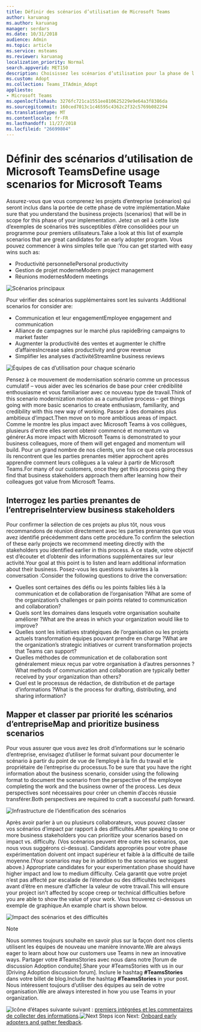 ```yaml
---
title: Définir des scénarios d’utilisation de Microsoft Teams
author: karuanag
ms.author: karuanag
manager: serdars
ms.date: 10/31/2018
audience: Admin
ms.topic: article
ms.service: msteams
ms.reviewer: karuanag
localization_priority: Normal
search.appverid: MET150
description: Choisissez les scénarios d’utilisation pour la phase de l’expérience de l’adoption de vos équipes.
ms.custom: Adopt
ms.collection: Teams_ITAdmin_Adopt
appliesto:
- Microsoft Teams
ms.openlocfilehash: 3276fc721ca1551ee810625229e9e64a3f8386da
ms.sourcegitcommit: 160ced7013c1c46595c4362c2f32c5769b082294
ms.translationtype: MT
ms.contentlocale: fr-FR
ms.lasthandoff: 11/27/2018
ms.locfileid: "26699804"
---
```

# <a name="define-usage-scenarios-for-microsoft-teams"></a><span data-ttu-id="7577e-103">Définir des scénarios d’utilisation de Microsoft Teams</span><span class="sxs-lookup"><span data-stu-id="7577e-103">Define usage scenarios for Microsoft Teams</span></span>

<span data-ttu-id="7577e-104">Assurez-vous que vous comprenez les projets d’entreprise (scénarios) qui seront inclus dans la portée de cette phase de votre implémentation.</span><span class="sxs-lookup"><span data-stu-id="7577e-104">Make sure that you understand the business projects (scenarios) that will be in scope for this phase of your implementation.</span></span> <span data-ttu-id="7577e-105">Jetez un œil à cette liste d’exemples de scénarios très susceptibles d’être consolidées pour un programme pour premiers utilisateurs.</span><span class="sxs-lookup"><span data-stu-id="7577e-105">Take a look at this list of example scenarios that are great candidates for an early adopter program.</span></span> <span data-ttu-id="7577e-106">Vous pouvez commencer à wins simples telle que :</span><span class="sxs-lookup"><span data-stu-id="7577e-106">You can get started with easy wins such as:</span></span>

- <span data-ttu-id="7577e-107">Productivité personnelle</span><span class="sxs-lookup"><span data-stu-id="7577e-107">Personal productivity</span></span>
- <span data-ttu-id="7577e-108">Gestion de projet moderne</span><span class="sxs-lookup"><span data-stu-id="7577e-108">Modern project management</span></span>
- <span data-ttu-id="7577e-109">Réunions modernes</span><span class="sxs-lookup"><span data-stu-id="7577e-109">Modern meetings</span></span>

![Scénarios principaux](media/teams-adoption-modernizing-core-scenarios.png)

<span data-ttu-id="7577e-111">Pour vérifier des scénarios supplémentaires sont les suivants :</span><span class="sxs-lookup"><span data-stu-id="7577e-111">Additional scenarios for consider are:</span></span>

- <span data-ttu-id="7577e-112">Communication et leur engagement</span><span class="sxs-lookup"><span data-stu-id="7577e-112">Employee engagement and communication</span></span>
- <span data-ttu-id="7577e-113">Alliance de campagnes sur le marché plus rapide</span><span class="sxs-lookup"><span data-stu-id="7577e-113">Bring campaigns to market faster</span></span>
- <span data-ttu-id="7577e-114">Augmenter la productivité des ventes et augmenter le chiffre d’affaires</span><span class="sxs-lookup"><span data-stu-id="7577e-114">Increase sales productivity and grow revenue</span></span>
- <span data-ttu-id="7577e-115">Simplifier les analyses d’activité</span><span class="sxs-lookup"><span data-stu-id="7577e-115">Streamline business reviews</span></span>

![Équipes de cas d’utilisation pour chaque scénario](media/teams-adoption-use-cases.png)

<span data-ttu-id="7577e-117">Pensez à ce mouvement de modernisation scénario comme un processus cumulatif – vous aider avec les scénarios de base pour créer crédibilité enthousiasme et vous familiariser avec ce nouveau type de travail.</span><span class="sxs-lookup"><span data-stu-id="7577e-117">Think of this scenario modernization motion as a cumulative process – get things going with more basic scenarios to create enthusiasm, familiarity, and credibility with this new way of working.</span></span> <span data-ttu-id="7577e-118">Passer à des domaines plus ambitieux d’impact.</span><span class="sxs-lookup"><span data-stu-id="7577e-118">Then move on to more ambitious areas of impact.</span></span> <span data-ttu-id="7577e-119">Comme le montre les plus impact avec Microsoft Teams à vos collègues, plusieurs d'entre elles seront obtenir commencé et momentum va générer.</span><span class="sxs-lookup"><span data-stu-id="7577e-119">As more impact with Microsoft Teams is demonstrated to your business colleagues, more of them will get engaged and momentum will build.</span></span> <span data-ttu-id="7577e-120">Pour un grand nombre de nos clients, une fois ce que cela processus ils rencontrent que les parties prenantes métier approchent après apprendre comment leurs collègues a la valeur à partir de Microsoft Teams.</span><span class="sxs-lookup"><span data-stu-id="7577e-120">For many of our customers, once they get this process going they find that business stakeholders approach them after learning how their colleagues got value from Microsoft Teams.</span></span>

## <a name="interview-business-stakeholders"></a><span data-ttu-id="7577e-121">Interrogez les parties prenantes de l’entreprise</span><span class="sxs-lookup"><span data-stu-id="7577e-121">Interview business stakeholders</span></span>

<span data-ttu-id="7577e-122">Pour confirmer la sélection de ces projets au plus tôt, nous vous recommandons de réunion directement avec les parties prenantes que vous avez identifié précédemment dans cette procédure.</span><span class="sxs-lookup"><span data-stu-id="7577e-122">To confirm the selection of these early projects we recommend meeting directly with the stakeholders you identified earlier in this process.</span></span> <span data-ttu-id="7577e-123">À ce stade, votre objectif est d’écouter et d’obtenir des informations supplémentaires sur leur activité.</span><span class="sxs-lookup"><span data-stu-id="7577e-123">Your goal at this point is to listen and learn additional information about their business.</span></span> <span data-ttu-id="7577e-124">Posez-vous les questions suivantes à la conversation :</span><span class="sxs-lookup"><span data-stu-id="7577e-124">Consider the following questions to drive the conversation:</span></span>

- <span data-ttu-id="7577e-125">Quelles sont certaines des défis ou les points faibles liés à la communication et de collaboration de l’organisation ?</span><span class="sxs-lookup"><span data-stu-id="7577e-125">What are some of the organization’s challenges or pain points related to communication and collaboration?</span></span>
- <span data-ttu-id="7577e-126">Quels sont les domaines dans lesquels votre organisation souhaite améliorer ?</span><span class="sxs-lookup"><span data-stu-id="7577e-126">What are the areas in which your organization would like to improve?</span></span>
- <span data-ttu-id="7577e-127">Quelles sont les initiatives stratégiques de l’organisation ou les projets actuels transformation équipes pouvant prendre en charge ?</span><span class="sxs-lookup"><span data-stu-id="7577e-127">What are the organization’s strategic initiatives or current transformation projects that Teams can support?</span></span>
- <span data-ttu-id="7577e-128">Quelles méthodes de communication et de collaboration sont généralement mieux reçus par votre organisation à d’autres personnes ?</span><span class="sxs-lookup"><span data-stu-id="7577e-128">What methods of communication and collaboration are typically better received by your organization than others?</span></span>
- <span data-ttu-id="7577e-129">Quel est le processus de rédaction, de distribution et de partage d’informations ?</span><span class="sxs-lookup"><span data-stu-id="7577e-129">What is the process for drafting, distributing, and sharing information?</span></span>

## <a name="map-and-prioritize-business-scenarios"></a><span data-ttu-id="7577e-130">Mapper et classer par priorité les scénarios d’entreprise</span><span class="sxs-lookup"><span data-stu-id="7577e-130">Map and prioritize business scenarios</span></span>

<span data-ttu-id="7577e-131">Pour vous assurer que vous avez les droit d’informations sur le scénario d’entreprise, envisagez d’utiliser le format suivant pour documenter le scénario à partir du point de vue de l’employé à la fin du travail et le propriétaire de l’entreprise du processus.</span><span class="sxs-lookup"><span data-stu-id="7577e-131">To be sure that you have the right information about the business scenario, consider using the following format to document the scenario from the perspective of the employee completing the work and the business owner of the process.</span></span> <span data-ttu-id="7577e-132">Les deux perspectives sont nécessaires pour créer un chemin d’accès réussie transférer.</span><span class="sxs-lookup"><span data-stu-id="7577e-132">Both perspectives are required to craft a successful path forward.</span></span>

![Infrastructure de l’identification des scénarios](media/teams-adoption-identify-scenarios.png)

<span data-ttu-id="7577e-134">Après avoir parler à un ou plusieurs collaborateurs, vous pouvez classer vos scénarios d’impact par rapport à des difficultés.</span><span class="sxs-lookup"><span data-stu-id="7577e-134">After speaking to one or more business stakeholders you can prioritize your scenarios based on impact vs. difficulty.</span></span> <span data-ttu-id="7577e-135">(Vos scénarios peuvent être outre les scénarios, que nous vous suggérons ci-dessus). Candidats appropriés pour votre phase expérimentation doivent ont impact supérieur et faible à la difficulté de taille moyenne.</span><span class="sxs-lookup"><span data-stu-id="7577e-135">(Your scenarios may be in addition to the scenarios we suggest above.) Appropriate candidates for your experimentation phase should have higher impact and low to medium difficulty.</span></span> <span data-ttu-id="7577e-136">Cela garantit que votre projet n’est pas affecté par escalade de l’étendue ou des difficultés techniques avant d’être en mesure d’afficher la valeur de votre travail.</span><span class="sxs-lookup"><span data-stu-id="7577e-136">This will ensure your project isn't affected by scope creep or technical difficulties before you are able to show the value of your work.</span></span> <span data-ttu-id="7577e-137">Vous trouverez ci-dessous un exemple de graphique.</span><span class="sxs-lookup"><span data-stu-id="7577e-137">An example chart is shown below.</span></span>

![Impact des scénarios et des difficultés](media/teams-adoption-impact-difficulty.png)

> [!Note]
> <span data-ttu-id="7577e-139">Nous sommes toujours souhaite en savoir plus sur la façon dont nos clients utilisent les équipes de nouveau une manière innovante.</span><span class="sxs-lookup"><span data-stu-id="7577e-139">We are always eager to learn about how our customers use Teams in new an innovative ways.</span></span> <span data-ttu-id="7577e-140">Partager votre #TeamsStories avec nous dans notre [forum de discussion Adoption conduite].</span><span class="sxs-lookup"><span data-stu-id="7577e-140">Share your #TeamsStories with us in our [Driving Adoption discussion forum].</span></span> <span data-ttu-id="7577e-141">Inclure le hashtag **#TeamsStories** dans votre billet de blog.</span><span class="sxs-lookup"><span data-stu-id="7577e-141">Include the hashtag **#TeamsStories** in your post.</span></span> <span data-ttu-id="7577e-142">Nous intéressent toujours d’utiliser des équipes au sein de votre organisation.</span><span class="sxs-lookup"><span data-stu-id="7577e-142">We are always interested in how you use Teams in your organization.</span></span>

<span data-ttu-id="7577e-143">![Icône d’étapes suivante](media/teams-adoption-next-icon.png) suivant : [premiers intégrées et les commentaires de collecter des informations](teams-adoption-onboard-early-adopters.md).</span><span class="sxs-lookup"><span data-stu-id="7577e-143">![Next Steps icon](media/teams-adoption-next-icon.png) Next: [Onboard early adopters and gather feedback](teams-adoption-onboard-early-adopters.md).</span></span>